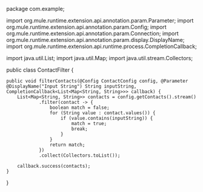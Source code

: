 package com.example;

import org.mule.runtime.extension.api.annotation.param.Parameter;
import org.mule.runtime.extension.api.annotation.param.Config;
import org.mule.runtime.extension.api.annotation.param.Connection;
import org.mule.runtime.extension.api.annotation.param.display.DisplayName;
import org.mule.runtime.extension.api.runtime.process.CompletionCallback;

import java.util.List;
import java.util.Map;
import java.util.stream.Collectors;

public class ContactFilter {

    public void filterContacts(@Config ContactConfig config, @Parameter @DisplayName("Input String") String inputString, CompletionCallback<List<Map<String, String>>> callback) {
        List<Map<String, String>> contacts = config.getContacts().stream()
                .filter(contact -> {
                    boolean match = false;
                    for (String value : contact.values()) {
                        if (value.contains(inputString)) {
                            match = true;
                            break;
                        }
                    }
                    return match;
                })
                .collect(Collectors.toList());

        callback.success(contacts);
    }
}

